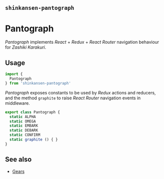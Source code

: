 ## `shinkansen-pantograph`

# Pantograph

*Pantograph* implements *React* + *Redux* + *React Router* navigation behaviour for *Zashiki Karakuri*.

## Usage

```javascript
import {
  Pantograph
} from 'shinkansen-pantograph'
```

*Pantograph* exposes constants to be used by *Redux* actions and reducers, and the method `graphite` to raise *React Router* navigation events in middleware.

```javascript
export class Pantograph {
  static ALPHA
  static OMEGA
  static EMBARK
  static DEBARK
  static CONFIRM
  static graphite () { }
}
```

## See also

- [Gears](https://github.com/modernpoacher/shinkansen-gears)
